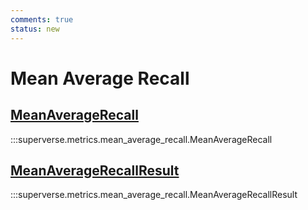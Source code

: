 ```yaml
---
comments: true
status: new
---
```


# Mean Average Recall

<div class="md-typeset">
    <h2><a href="#superverse.metrics.mean_average_recall.MeanAverageRecall">MeanAverageRecall</a></h2>
</div>

:::superverse.metrics.mean_average_recall.MeanAverageRecall

<div class="md-typeset">
    <h2><a href="#superverse.metrics.mean_average_recall.MeanAverageRecallResult">MeanAverageRecallResult</a></h2>
</div>

:::superverse.metrics.mean_average_recall.MeanAverageRecallResult
